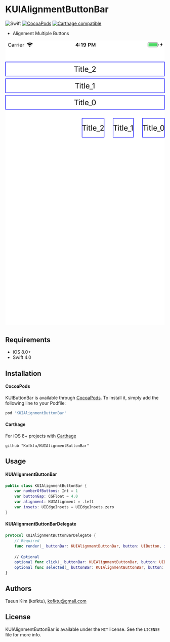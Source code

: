 # KUIAlignmentButtonBar

![Swift](https://img.shields.io/badge/Swift-4.0-orange.svg)
[![CocoaPods](http://img.shields.io/cocoapods/v/KUIAlignmentButtonBar.svg?style=flat)](http://cocoapods.org/?q=name%3AKUIAlignmentButtonBar%20author%3AKofktu)
[![Carthage compatible](https://img.shields.io/badge/Carthage-compatible-4BC51D.svg?style=flat)](https://github.com/Carthage/Carthage)

- Alignment Multiple Buttons

![alt tag](Screenshot/KUIAlignmentButtonBar.png)

## Requirements
- iOS 8.0+
- Swift 4.0

## Installation

#### CocoaPods
KUIButtonBar is available through [CocoaPods](http://cocoapods.org). To install
it, simply add the following line to your Podfile:

```ruby
pod 'KUIAlignmentButtonBar'
```

#### Carthage
For iOS 8+ projects with [Carthage](https://github.com/Carthage/Carthage)

```
github "Kofktu/KUIAlignmentButtonBar"
```

## Usage

#### KUIAlignmentButtonBar

```swift
public class KUIAlignmentButtonBar {
    var numberOfButtons: Int = 1
    var buttonGap: CGFloat = 4.0
    var alignment: KUIAlignment = .left
    var insets: UIEdgeInsets = UIEdgeInsets.zero
}

```

#### KUIAlignmentButtonBarDelegate

```swift
protocol KUIAlignmentButtonBarDelegate {
    // Required
    func render(_ buttonBar: KUIAlignmentButtonBar, button: UIButton, index: Int)
    
    // Optional
    optional func click(_ buttonBar: KUIAlignmentButtonBar, button: UIButton, index: Int)
    optional func selected(_ buttonBar: KUIAlignmentButtonBar, button: UIButton, index: Int)
}

```

## Authors

Taeun Kim (kofktu), <kofktu@gmail.com>

## License

KUIAlignmentButtonBar is available under the ```MIT``` license. See the ```LICENSE``` file for more info.